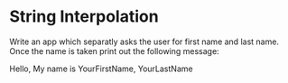 
# String Interpolation 

Write an app which separatly asks the user for first name and last name. Once the name is taken print out the following message: 

Hello, My name is YourFirstName, YourLastName 
